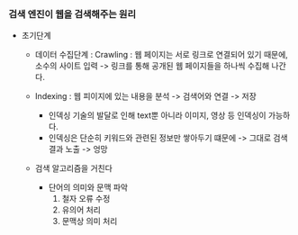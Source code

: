 ### 검색 엔진이 웹을 검색해주는 원리
- 초기단계
  - 데이터 수집단계 : Crawling : 웹 페이지는 서로 링크로 연결되어 있기 때문에, 소수의 사이트 입력 -> 링크를 통해 공개된 웹 페이지들을 하나씩 수집해 나간다. 
  - Indexing : 웹 피이지에 있는 내용을 분석 -> 검색어와 연결 -> 저장
    - 인덱싱 기술의 발달로 인해  text뿐 아니라 이미지, 영상 등 인덱싱이 가능하다.
    - 인덱싱은 단순히 키워드와 관련된 정보만 쌓아두기 떄문에 -> 그대로 검색결과 노출 -> 엉망
    
  - 검색 알고리즘을 거친다
    - 단어의 의미와 문맥 파악
      1) 철자 오류 수정 
      2) 유의어 처리
      3) 문맥상 의미 처리
  
